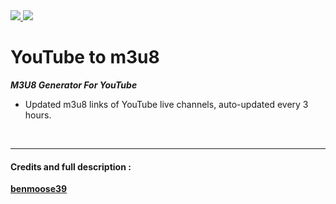 <a href="https://github.com/ZazerConer/YouTube-to-M3U8/actions/workflows/SukeTV.yml">
<img src="https://badgen.net/badge/SukeTV/Status/green?icon=github">
</a>

<a href="https://github.com/ZazerConer/YouTube-to-M3U8/actions/workflows/BernamaTV.yml">
<img src="https://badgen.net/badge/BernamaTV/Status/green?icon=github">
</a>

<h1>YouTube to m3u8</h1>

**_M3U8 Generator For YouTube_**

* Updated m3u8 links of YouTube live channels, auto-updated every 3 hours.

<br>
<hr>

<h4>Credits and full description :</h4>

**[benmoose39](https://github.com/benmoose39/YouTube_to_m3u)**
